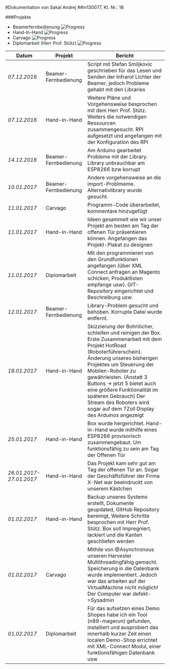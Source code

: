 #Dokumentation von Sakal Andrej
##in130077, Kt. Nr.: 18

###Projekte
- Beamerfernbedienung ![Progress](http://progressed.io/bar/10)  
- Hand-In-Hand ![Progress](http://progressed.io/bar/90)
- Carvago ![Progress](http://progressed.io/bar/65)
- Diplomarbeit (Herr Prof. Stütz) ![Progress](http://progressed.io/bar/5)



| Datum | Projekt | Bericht |
|---|---|---|
|*07.12.2016*|Beamer-Fernbedienung|Script mit Stefan Smiljkovic geschrieben für das Lesen und Senden der Infrarot Lichter der Beamer, jedoch Probleme gehabt mit den Libraries|
|*07.12.2016*|Hand-in-Hand|Weitere Pläne und Vorgehensweise besprochen mit dem Herr Prof. Stütz. Weiters die notwendigen Ressourcen zusammengesucht. RPI aufgesetzt und angefangen mit der Konfiguration des RPI|
|*14.12.2016*|Beamer-Fernbedienung|Am Arduino gearbeitet Probleme mit der Library. Library unbrauchbar am ESP8266 bzw korrupt|
|*10.01.2017*|Beamer-Fernbedienung|Andere vorgehensweise an die import-Problmeme. Alternativlibrary wurde gesucht.|
|*11.01.2017*|Carvago|Programm-Code überarbeitet, kommentare hinzugefügt|
|*11.01.2017*|Hand-in-Hand|Ideen gesammelt wie wir unser Projekt am besten am Tag der offenen Tür präsentieren können. Angefangen das Projekt-Plakat zu designen|
|*11.01.2017*|Diplomarbeit|Mit den programmieren von den Grundfunktionen angefangen (über XML Connect anfragen an Magento schicken, Produktlisten empfange usw). GIT-Repository eingerichtet und Beschreibung usw.|
|*12.01.2017*|Beamer-Fernbedienung|Library-Problem gesucht und behoben. Korrupte Datei wurde entfernt.|
|*18.01.2017*|Hand-in-Hand|Skizzierung der Bohrlöcher, schleifen und reinigen der Box. Erste Zusammenarbeit mit dem Projekt HotRoad (Roboterführerschein). Änderung unseres bisherigen Projektes um Steuerung der Mobilen-Roboter zu gewährleisten. (Anstatt 3 Buttons -> jetzt 5 bietet auch eine größere Funktionalität im späteren Gebrauch) Der Stream des Roboters wird sogar auf dem 7Zoll Display des Arduinos angezeigt|
|*25.01.2017*|Hand-in-Hand|Box wurde hergerichtet. Hand-in-Hand wurde mithilfe eines ESP8266 provisorisch zusammengebaut. Um funktionsfähig zu sein am Tag der Offenen Tür|
|*26.01.2017-27.01.2017*|Hand-in-Hand|Das Projekt kam sehr gut am Tag der offenen Tür an. Sogar der Geschäftsführer der Firma X-Net war beeindruckt von unserem Kästchen|
|*01.02.2017*|Hand-in-Hand|Backup unseres Systems erstellt, Dokumente geupdated, GitHub Repository bereinigt, Weitere Schritte besprochen mit Herr Prof. Stütz. Box soll Impregniert, lackiert und die Kanten geschliefen werden|
|*01.02.2017*|Carvago|Mithile von @Asynchronous unseren Harvester Multithreadingfähig gemacht. Speicherung in die Datenbank wurde implementiert. Jedoch war das arbeiten auf der VirtualMachine nicht möglich! Der Computer war defekt->Sysadmin|
|*01.02.2017*|Diplomarbeit|Für das aufsetzen eines Demo Shopes habe ich ein Tool (n89-magerun) gefunden, installiert und ausprobiert das innerhalb kurzer Zeit einen localen Demo-Shop errichtet mit XML-Connect Modul, einer funktionsfähigen Datenbank usw|

